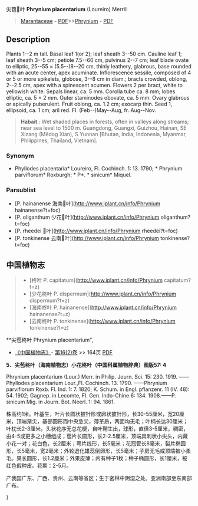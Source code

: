 尖苞叶 **Phrynium placentarium** (Loureiro) Merrill

> [Marantaceae](http://www.iplant.cn/info/Marantaceae?t=foc) - [PDF](http://www.iplant.cn/foc/pdf/Marantaceae.pdf)>>[Phrynium](http://www.iplant.cn/info/Phrynium?t=foc) - [PDF](http://www.iplant.cn/foc/pdf/Phrynium.pdf)

## Description

Plants 1--2 m tall. Basal leaf 1(or 2); leaf sheath 3--50 cm. Cauline leaf 1; leaf sheath 3--5 cm; petiole 7.5--60 cm, pulvinus 2--7 cm; leaf blade ovate to elliptic, 25--55 × (5.5--)8--20 cm, thinly leathery, glabrous, base rounded with an acute center, apex acuminate. Inflorescence sessile, composed of 4 or 5 or more spikelets, globose, 3--8 cm in diam.; bracts crowded, oblong, 2--2.5 cm, apex with a spinescent acumen. Flowers 2 per bract, white to yellowish white. Sepals linear, ca. 5 mm. Corolla tube ca. 8 mm; lobes elliptic, ca. 5 × 2 mm. Outer staminodes obovate, ca. 5 mm. Ovary glabrous or apically puberulent. Fruit oblong, ca. 1.2 cm; exocarp thin. Seed 1, ellipsoid, ca. 1 cm; aril red. Fl. (Feb--)May--Aug, fr. Aug--Nov.

> **Habait** : 
> Wet shaded places in forests, often in valleys along streams; near sea level to 1500 m. Guangdong, Guangxi, Guizhou, Hainan, SE Xizang (Mêdog Xian), S Yunnan [Bhutan, India, Indonesia, Myanmar, Philippines, Thailand, Vietnam].

### Synonym
* Phyllodes placentaria* Loureiro, Fl. Cochinch. 1: 13. 1790; * Phrynium parviflorum* Roxburgh; * P*. * sinicum* Miquel.

### Parsublist

* [P.  hainanense  海南叶](http://www.iplant.cn/info/Phrynium hainanense?t=foc)
* [P.  oliganthum  少花叶](http://www.iplant.cn/info/Phrynium oliganthum?t=foc)
* [P.  rheedei  叶](http://www.iplant.cn/info/Phrynium rheedei?t=foc)
* [P.  tonkinense  云南叶](http://www.iplant.cn/info/Phrynium tonkinense?t=foc)

## 中国植物志

> * [柊叶  P.  capitatum](http://www.iplant.cn/info/Phrynium capitatum?t=z)
> * [少花柊叶  P.  dispermum](http://www.iplant.cn/info/Phrynium dispermum?t=z)
> * [海南柊叶  P.  hainanense](http://www.iplant.cn/info/Phrynium hainanense?t=z)
> * [云南柊叶  P.  tonkinense](http://www.iplant.cn/info/Phrynium tonkinense?t=z)

**尖苞柊叶 Phrynium placentarium",

* [《中国植物志》](http://www.iplant.cn/frps)- [第16(2)卷](http://www.iplant.cn/frps/vol/16(2)) >> 164页 [PDF](http://www.iplant.cn/frps/pdf/16(2)/164a.pdf)

**5．尖苞柊叶（海南植物志）小花柊叶（中国科属植物辞典）图版57: 4**

Phrynium placentarium (Lour.) Merr. in Philip. Journ. Sci. 15: 230. 1919. ——Phyllodes placentarium Lour.,Fl. Cochinch. 13. 1790. ——Phrynium parviflorum Roxb. Fl. Ind. 1: 7. 1820; K. Schum. in Engl. pflanzenr. 11 (IV. 48): 54. 1902; Gagnep. in Lecomte, Fl. Gen. Indo-Chine 6: 134. 1908.——P. sinicum Mig. in Journ. Bot. Neerl. 1: 94. 1861.

株高约1米。叶基生，叶片长圆状披针形或卵状披针形，长30-55厘米，宽20厘米，顶端渐尖，基部圆形而中央急尖，薄革质，两面均无毛；叶柄长达30厘米；叶枕长2-3厘米。头状花序无总花梗，自叶鞘生出，球形，直径3-5厘米，稠密，由4-5或更多之小穗组成；苞片长圆形，长2-2.5厘米，顶端具刺状小尖头，内藏小花一对；花白色，长2厘米；萼片线形，长5毫米；花冠管长8毫米，裂片椭圆形，长5毫米，宽2毫米；外轮退化雄蕊倒卵形，长5毫米；子房无毛或顶端被小柔毛。果长圆形，长1.2厘米；外果皮薄；内有种子1枚；种子椭圆形，长1厘米，被红色假种皮。花期：2-5月。

产我国广东、广西、贵州、云南等省区；生于密林中阴湿之处。亚洲南部至东南部广布。

}